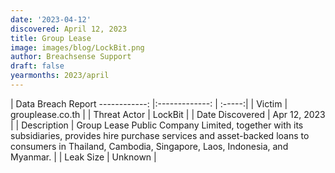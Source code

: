 ```yaml
---
date: '2023-04-12'
discovered: April 12, 2023
title: Group Lease
image: images/blog/LockBit.png
author: Breachsense Support
draft: false
yearmonths: 2023/april
---
```



| Data Breach Report
------------:     |:-------------:    | :-----:|
| Victim      | grouplease.co.th      | 
| Threat Actor      | LockBit      | 
| Date Discovered      | Apr 12, 2023      | 
| Description      | Group Lease Public Company Limited, together with its subsidiaries, provides hire purchase services and asset-backed loans to consumers in Thailand, Cambodia, Singapore, Laos, Indonesia, and Myanmar.      | 
| Leak Size      | Unknown      | 

